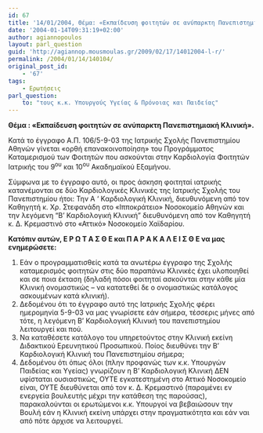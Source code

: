 ```yaml
---
id: 67
title: '14/01/2004, Θέμα: «Εκπαίδευση φοιτητών σε ανύπαρκτη Πανεπιστημιακή Κλινική».'
date: '2004-01-14T09:31:19+02:00'
author: agiannopoulos
layout: parl_question
guid: 'http://agiannop.mousmoulas.gr/2009/02/17/14012004-l-r/'
permalink: /2004/01/14/140104/
original_post_id:
    - '67'
tags:
    - Ερωτήσεις
parl_question:
    to: "τους κ.κ. Υπουργούς Υγείας & Πρόνοιας και Παιδείας"
---
```


**Θέμα : «Εκπαίδευση φοιτητών σε ανύπαρκτη Πανεπιστημιακή Κλινική».**

Κατά το έγγραφο Α.Π. 106/5-9-03 της Ιατρικής Σχολής Πανεπιστημίου Αθηνών γίνεται «ορθή επανακοινοποίηση» του Προγράμματος Καταμερισμού των Φοιτητών που ασκούνται στην Καρδιολογία Φοιτητών Ιατρικής του 9<sup>ου</sup> και 10<sup>ου</sup> Ακαδημαϊκού Εξαμήνου.

Σύμφωνα με το έγγραφο αυτό, οι προς άσκηση φοιτηταί ιατρικής κατανέμονται σε δύο Καρδιολογικές Κλινικές της Ιατρικής Σχολής του Πανεπιστημίου ήτοι: Την Α ‘ Καρδιολογική Κλινική, διευθυνόμενη από τον Καθηγητή κ. Χρ. Στεφανάδη στο «Ιπποκράτειο» Νοσοκομείο Αθηνών και την λεγόμενη “Β’ Καρδιολογική Κλινική” διευθυνόμενη από τον Καθηγητή κ. Δ. Κρεμαστινό στο «Αττικό» Νοσοκομείο Χαϊδαρίου.

**Κατόπιν αυτών, Ε Ρ Ω Τ Α Σ Θ Ε και Π Α Ρ Α Κ Α Λ Ε Ι Σ Θ Ε να μας ενημερώσετε:**

1. Εάν ο προγραμματισθείς κατά τα ανωτέρω έγγραφο της Σχολής καταμερισμός φοιτητών στις δύο παραπάνω Κλινικές έχει υλοποιηθεί και σε ποια έκταση (δηλαδή πόσοι φοιτηταί ασκούνται στην κάθε μία Κλινική ονομαστικώς – να κατατεθεί δε ο ονομαστικώς κατάλογος ασκουμένων κατά κλινική).
1. Δεδομένου ότι το έγγραφο αυτό της Ιατρικής Σχολής φέρει ημερομηνία 5-9-03 να μας γνωρίσετε εάν σήμερα, τέσσερις μήνες από τότε, η λεγόμενη Β’ Καρδιολογική Κλινική του πανεπιστημίου λειτουργεί και πού.
1. Να καταθέσετε κατάλογο του υπηρετούντος στην Κλινική εκείνη Διδακτικού Ερευνητικού Προσωπικού. Ποίος διευθύνει την Β’ Καρδιολογική Κλινική του Πανεπιστημίου σήμερα;
1. Δεδομένου ότι όπως όλοι (πλην προφανώς των κ.κ. Υπουργών Παιδείας και Υγείας) γνωρίζουν η Β’ Καρδιολογική Κλινική ΔΕΝ υφίσταται ουσιαστικώς, ΟΥΤΕ εγκατεστημένη στο Αττικό Νοσοκομείο είναι, ΟΥΤΕ διευθύνεται από τον κ. Δ. Κρεμαστινό (παραμένει εν ενεργεία βουλευτής μέχρι την κατάθεση της παρούσας), παρακαλoύνται οι ερωτώμενοι κ.κ. Υπουργοί να βεβαιώσουν την Βουλή εάν η Κλινική εκείνη υπάρχει στην πραγματικότητα και εάν ναι από πότε άρχισε να λειτουργεί.